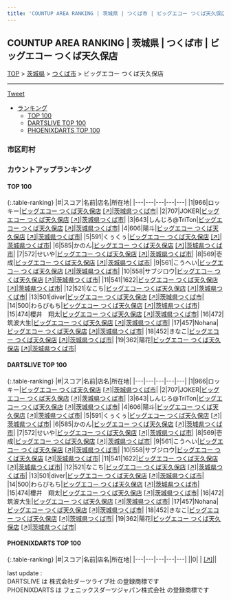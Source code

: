```yaml
---
title: 'COUNTUP AREA RANKING | 茨城県 | つくば市 | ビッグエコー つくば天久保店'
---
```

## COUNTUP AREA RANKING | 茨城県 | つくば市 | ビッグエコー つくば天久保店

[TOP](/darts/rank/) > [茨城県](/darts/rank/茨城県/) > [つくば市](/darts/rank/茨城県/つくば市/) > ビッグエコー つくば天久保店

___

<a href="https://twitter.com/share?ref_src=twsrc%5Etfw" data-text="COUNTUP AREA RANKING | 茨城県つくば市ビッグエコー つくば天久保店" class="twitter-share-button" data-hashtags="DARTSLIVE,PHOENIXDARTS,darts,ダーツ" data-show-count="false">Tweet</a>

* [ランキング](#カウントアップランキング)
    * [TOP 100](#top-100)
    * [DARTSLIVE TOP 100](#dartslive-top-100)
    * [PHOENIXDARTS TOP 100](#phoenixdarts-top-100)

### 市区町村

<ul>

</ul>

### カウントアップランキング

#### TOP 100



{:.table-ranking}
|#|スコア|名前|店名|所在地|
|---|---|---|---|---|
|1|966|<span class="rank-name-dl">ロッキー</span>|<a href="/darts/rank/shops/138ad9e98390d79da3f63593b5358cc4.html">ビッグエコー つくば天久保店</a> <a href="https://search.dartslive.com/jp/shop/138ad9e98390d79da3f63593b5358cc4">[↗]</a>|<a href="/darts/rank/茨城県/つくば市">茨城県つくば市</a>|
|2|707|<span class="rank-name-dl">JOKER</span>|<a href="/darts/rank/shops/138ad9e98390d79da3f63593b5358cc4.html">ビッグエコー つくば天久保店</a> <a href="https://search.dartslive.com/jp/shop/138ad9e98390d79da3f63593b5358cc4">[↗]</a>|<a href="/darts/rank/茨城県/つくば市">茨城県つくば市</a>|
|3|643|<span class="rank-name-dl">しんじろ@TriTon</span>|<a href="/darts/rank/shops/138ad9e98390d79da3f63593b5358cc4.html">ビッグエコー つくば天久保店</a> <a href="https://search.dartslive.com/jp/shop/138ad9e98390d79da3f63593b5358cc4">[↗]</a>|<a href="/darts/rank/茨城県/つくば市">茨城県つくば市</a>|
|4|606|<span class="rank-name-dl">陽斗</span>|<a href="/darts/rank/shops/138ad9e98390d79da3f63593b5358cc4.html">ビッグエコー つくば天久保店</a> <a href="https://search.dartslive.com/jp/shop/138ad9e98390d79da3f63593b5358cc4">[↗]</a>|<a href="/darts/rank/茨城県/つくば市">茨城県つくば市</a>|
|5|591|<span class="rank-name-dl">くぅくぅ</span>|<a href="/darts/rank/shops/138ad9e98390d79da3f63593b5358cc4.html">ビッグエコー つくば天久保店</a> <a href="https://search.dartslive.com/jp/shop/138ad9e98390d79da3f63593b5358cc4">[↗]</a>|<a href="/darts/rank/茨城県/つくば市">茨城県つくば市</a>|
|6|585|<span class="rank-name-dl">かのん</span>|<a href="/darts/rank/shops/138ad9e98390d79da3f63593b5358cc4.html">ビッグエコー つくば天久保店</a> <a href="https://search.dartslive.com/jp/shop/138ad9e98390d79da3f63593b5358cc4">[↗]</a>|<a href="/darts/rank/茨城県/つくば市">茨城県つくば市</a>|
|7|572|<span class="rank-name-dl">せいや</span>|<a href="/darts/rank/shops/138ad9e98390d79da3f63593b5358cc4.html">ビッグエコー つくば天久保店</a> <a href="https://search.dartslive.com/jp/shop/138ad9e98390d79da3f63593b5358cc4">[↗]</a>|<a href="/darts/rank/茨城県/つくば市">茨城県つくば市</a>|
|8|569|<span class="rank-name-dl">壱成</span>|<a href="/darts/rank/shops/138ad9e98390d79da3f63593b5358cc4.html">ビッグエコー つくば天久保店</a> <a href="https://search.dartslive.com/jp/shop/138ad9e98390d79da3f63593b5358cc4">[↗]</a>|<a href="/darts/rank/茨城県/つくば市">茨城県つくば市</a>|
|9|561|<span class="rank-name-dl">こうへい</span>|<a href="/darts/rank/shops/138ad9e98390d79da3f63593b5358cc4.html">ビッグエコー つくば天久保店</a> <a href="https://search.dartslive.com/jp/shop/138ad9e98390d79da3f63593b5358cc4">[↗]</a>|<a href="/darts/rank/茨城県/つくば市">茨城県つくば市</a>|
|10|558|<span class="rank-name-dl">サブジロウ</span>|<a href="/darts/rank/shops/138ad9e98390d79da3f63593b5358cc4.html">ビッグエコー つくば天久保店</a> <a href="https://search.dartslive.com/jp/shop/138ad9e98390d79da3f63593b5358cc4">[↗]</a>|<a href="/darts/rank/茨城県/つくば市">茨城県つくば市</a>|
|11|541|<span class="rank-name-dl">1622</span>|<a href="/darts/rank/shops/138ad9e98390d79da3f63593b5358cc4.html">ビッグエコー つくば天久保店</a> <a href="https://search.dartslive.com/jp/shop/138ad9e98390d79da3f63593b5358cc4">[↗]</a>|<a href="/darts/rank/茨城県/つくば市">茨城県つくば市</a>|
|12|521|<span class="rank-name-dl">なこち</span>|<a href="/darts/rank/shops/138ad9e98390d79da3f63593b5358cc4.html">ビッグエコー つくば天久保店</a> <a href="https://search.dartslive.com/jp/shop/138ad9e98390d79da3f63593b5358cc4">[↗]</a>|<a href="/darts/rank/茨城県/つくば市">茨城県つくば市</a>|
|13|501|<span class="rank-name-dl">diver</span>|<a href="/darts/rank/shops/138ad9e98390d79da3f63593b5358cc4.html">ビッグエコー つくば天久保店</a> <a href="https://search.dartslive.com/jp/shop/138ad9e98390d79da3f63593b5358cc4">[↗]</a>|<a href="/darts/rank/茨城県/つくば市">茨城県つくば市</a>|
|14|500|<span class="rank-name-dl">わらびもち</span>|<a href="/darts/rank/shops/138ad9e98390d79da3f63593b5358cc4.html">ビッグエコー つくば天久保店</a> <a href="https://search.dartslive.com/jp/shop/138ad9e98390d79da3f63593b5358cc4">[↗]</a>|<a href="/darts/rank/茨城県/つくば市">茨城県つくば市</a>|
|15|474|<span class="rank-name-dl">櫻井　翔太</span>|<a href="/darts/rank/shops/138ad9e98390d79da3f63593b5358cc4.html">ビッグエコー つくば天久保店</a> <a href="https://search.dartslive.com/jp/shop/138ad9e98390d79da3f63593b5358cc4">[↗]</a>|<a href="/darts/rank/茨城県/つくば市">茨城県つくば市</a>|
|16|472|<span class="rank-name-dl">筑波大生</span>|<a href="/darts/rank/shops/138ad9e98390d79da3f63593b5358cc4.html">ビッグエコー つくば天久保店</a> <a href="https://search.dartslive.com/jp/shop/138ad9e98390d79da3f63593b5358cc4">[↗]</a>|<a href="/darts/rank/茨城県/つくば市">茨城県つくば市</a>|
|17|457|<span class="rank-name-dl">Nohana</span>|<a href="/darts/rank/shops/138ad9e98390d79da3f63593b5358cc4.html">ビッグエコー つくば天久保店</a> <a href="https://search.dartslive.com/jp/shop/138ad9e98390d79da3f63593b5358cc4">[↗]</a>|<a href="/darts/rank/茨城県/つくば市">茨城県つくば市</a>|
|18|452|<span class="rank-name-dl">きなこ</span>|<a href="/darts/rank/shops/138ad9e98390d79da3f63593b5358cc4.html">ビッグエコー つくば天久保店</a> <a href="https://search.dartslive.com/jp/shop/138ad9e98390d79da3f63593b5358cc4">[↗]</a>|<a href="/darts/rank/茨城県/つくば市">茨城県つくば市</a>|
|19|362|<span class="rank-name-dl">陽花</span>|<a href="/darts/rank/shops/138ad9e98390d79da3f63593b5358cc4.html">ビッグエコー つくば天久保店</a> <a href="https://search.dartslive.com/jp/shop/138ad9e98390d79da3f63593b5358cc4">[↗]</a>|<a href="/darts/rank/茨城県/つくば市">茨城県つくば市</a>|


#### DARTSLIVE TOP 100



{:.table-ranking}
|#|スコア|名前|店名|所在地|
|---|---|---|---|---|
|1|966|<span class="rank-name-dl">ロッキー</span>|<a href="/darts/rank/shops/138ad9e98390d79da3f63593b5358cc4.html">ビッグエコー つくば天久保店</a> <a href="https://search.dartslive.com/jp/shop/138ad9e98390d79da3f63593b5358cc4">[↗]</a>|<a href="/darts/rank/茨城県/つくば市">茨城県つくば市</a>|
|2|707|<span class="rank-name-dl">JOKER</span>|<a href="/darts/rank/shops/138ad9e98390d79da3f63593b5358cc4.html">ビッグエコー つくば天久保店</a> <a href="https://search.dartslive.com/jp/shop/138ad9e98390d79da3f63593b5358cc4">[↗]</a>|<a href="/darts/rank/茨城県/つくば市">茨城県つくば市</a>|
|3|643|<span class="rank-name-dl">しんじろ@TriTon</span>|<a href="/darts/rank/shops/138ad9e98390d79da3f63593b5358cc4.html">ビッグエコー つくば天久保店</a> <a href="https://search.dartslive.com/jp/shop/138ad9e98390d79da3f63593b5358cc4">[↗]</a>|<a href="/darts/rank/茨城県/つくば市">茨城県つくば市</a>|
|4|606|<span class="rank-name-dl">陽斗</span>|<a href="/darts/rank/shops/138ad9e98390d79da3f63593b5358cc4.html">ビッグエコー つくば天久保店</a> <a href="https://search.dartslive.com/jp/shop/138ad9e98390d79da3f63593b5358cc4">[↗]</a>|<a href="/darts/rank/茨城県/つくば市">茨城県つくば市</a>|
|5|591|<span class="rank-name-dl">くぅくぅ</span>|<a href="/darts/rank/shops/138ad9e98390d79da3f63593b5358cc4.html">ビッグエコー つくば天久保店</a> <a href="https://search.dartslive.com/jp/shop/138ad9e98390d79da3f63593b5358cc4">[↗]</a>|<a href="/darts/rank/茨城県/つくば市">茨城県つくば市</a>|
|6|585|<span class="rank-name-dl">かのん</span>|<a href="/darts/rank/shops/138ad9e98390d79da3f63593b5358cc4.html">ビッグエコー つくば天久保店</a> <a href="https://search.dartslive.com/jp/shop/138ad9e98390d79da3f63593b5358cc4">[↗]</a>|<a href="/darts/rank/茨城県/つくば市">茨城県つくば市</a>|
|7|572|<span class="rank-name-dl">せいや</span>|<a href="/darts/rank/shops/138ad9e98390d79da3f63593b5358cc4.html">ビッグエコー つくば天久保店</a> <a href="https://search.dartslive.com/jp/shop/138ad9e98390d79da3f63593b5358cc4">[↗]</a>|<a href="/darts/rank/茨城県/つくば市">茨城県つくば市</a>|
|8|569|<span class="rank-name-dl">壱成</span>|<a href="/darts/rank/shops/138ad9e98390d79da3f63593b5358cc4.html">ビッグエコー つくば天久保店</a> <a href="https://search.dartslive.com/jp/shop/138ad9e98390d79da3f63593b5358cc4">[↗]</a>|<a href="/darts/rank/茨城県/つくば市">茨城県つくば市</a>|
|9|561|<span class="rank-name-dl">こうへい</span>|<a href="/darts/rank/shops/138ad9e98390d79da3f63593b5358cc4.html">ビッグエコー つくば天久保店</a> <a href="https://search.dartslive.com/jp/shop/138ad9e98390d79da3f63593b5358cc4">[↗]</a>|<a href="/darts/rank/茨城県/つくば市">茨城県つくば市</a>|
|10|558|<span class="rank-name-dl">サブジロウ</span>|<a href="/darts/rank/shops/138ad9e98390d79da3f63593b5358cc4.html">ビッグエコー つくば天久保店</a> <a href="https://search.dartslive.com/jp/shop/138ad9e98390d79da3f63593b5358cc4">[↗]</a>|<a href="/darts/rank/茨城県/つくば市">茨城県つくば市</a>|
|11|541|<span class="rank-name-dl">1622</span>|<a href="/darts/rank/shops/138ad9e98390d79da3f63593b5358cc4.html">ビッグエコー つくば天久保店</a> <a href="https://search.dartslive.com/jp/shop/138ad9e98390d79da3f63593b5358cc4">[↗]</a>|<a href="/darts/rank/茨城県/つくば市">茨城県つくば市</a>|
|12|521|<span class="rank-name-dl">なこち</span>|<a href="/darts/rank/shops/138ad9e98390d79da3f63593b5358cc4.html">ビッグエコー つくば天久保店</a> <a href="https://search.dartslive.com/jp/shop/138ad9e98390d79da3f63593b5358cc4">[↗]</a>|<a href="/darts/rank/茨城県/つくば市">茨城県つくば市</a>|
|13|501|<span class="rank-name-dl">diver</span>|<a href="/darts/rank/shops/138ad9e98390d79da3f63593b5358cc4.html">ビッグエコー つくば天久保店</a> <a href="https://search.dartslive.com/jp/shop/138ad9e98390d79da3f63593b5358cc4">[↗]</a>|<a href="/darts/rank/茨城県/つくば市">茨城県つくば市</a>|
|14|500|<span class="rank-name-dl">わらびもち</span>|<a href="/darts/rank/shops/138ad9e98390d79da3f63593b5358cc4.html">ビッグエコー つくば天久保店</a> <a href="https://search.dartslive.com/jp/shop/138ad9e98390d79da3f63593b5358cc4">[↗]</a>|<a href="/darts/rank/茨城県/つくば市">茨城県つくば市</a>|
|15|474|<span class="rank-name-dl">櫻井　翔太</span>|<a href="/darts/rank/shops/138ad9e98390d79da3f63593b5358cc4.html">ビッグエコー つくば天久保店</a> <a href="https://search.dartslive.com/jp/shop/138ad9e98390d79da3f63593b5358cc4">[↗]</a>|<a href="/darts/rank/茨城県/つくば市">茨城県つくば市</a>|
|16|472|<span class="rank-name-dl">筑波大生</span>|<a href="/darts/rank/shops/138ad9e98390d79da3f63593b5358cc4.html">ビッグエコー つくば天久保店</a> <a href="https://search.dartslive.com/jp/shop/138ad9e98390d79da3f63593b5358cc4">[↗]</a>|<a href="/darts/rank/茨城県/つくば市">茨城県つくば市</a>|
|17|457|<span class="rank-name-dl">Nohana</span>|<a href="/darts/rank/shops/138ad9e98390d79da3f63593b5358cc4.html">ビッグエコー つくば天久保店</a> <a href="https://search.dartslive.com/jp/shop/138ad9e98390d79da3f63593b5358cc4">[↗]</a>|<a href="/darts/rank/茨城県/つくば市">茨城県つくば市</a>|
|18|452|<span class="rank-name-dl">きなこ</span>|<a href="/darts/rank/shops/138ad9e98390d79da3f63593b5358cc4.html">ビッグエコー つくば天久保店</a> <a href="https://search.dartslive.com/jp/shop/138ad9e98390d79da3f63593b5358cc4">[↗]</a>|<a href="/darts/rank/茨城県/つくば市">茨城県つくば市</a>|
|19|362|<span class="rank-name-dl">陽花</span>|<a href="/darts/rank/shops/138ad9e98390d79da3f63593b5358cc4.html">ビッグエコー つくば天久保店</a> <a href="https://search.dartslive.com/jp/shop/138ad9e98390d79da3f63593b5358cc4">[↗]</a>|<a href="/darts/rank/茨城県/つくば市">茨城県つくば市</a>|


#### PHOENIXDARTS TOP 100



{:.table-ranking}
|#|スコア|名前|店名|所在地|
|---|---|---|---|---|
||0|<span class="rank-name-dl"> </span>|<a href="/darts/rank/shops/.html"></a> <a href="">[↗]</a>|<a href="/darts/rank//"></a>|


<div class="footer border-top border-gray-light mt-5 pt-3 text-right text-gray">
    last update : <span style="font-weight: italic" id="foot_last_modified"></span><br />
    DARTSLIVE は 株式会社ダーツライブ社 の登録商標です<br />
    PHOENIXDARTS は フェニックスダーツジャパン株式会社 の登録商標です<br />
</div>

<script src="https://cdnjs.cloudflare.com/ajax/libs/jquery.tablesorter/2.31.3/js/jquery.tablesorter.min.js" integrity="sha512-qzgd5cYSZcosqpzpn7zF2ZId8f/8CHmFKZ8j7mU4OUXTNRd5g+ZHBPsgKEwoqxCtdQvExE5LprwwPAgoicguNg==" crossorigin="anonymous" referrerpolicy="no-referrer"></script>
<link rel="stylesheet" href="https://cdnjs.cloudflare.com/ajax/libs/jquery.tablesorter/2.31.3/css/theme.default.min.css" integrity="sha512-wghhOJkjQX0Lh3NSWvNKeZ0ZpNn+SPVXX1Qyc9OCaogADktxrBiBdKGDoqVUOyhStvMBmJQ8ZdMHiR3wuEq8+w==" crossorigin="anonymous" referrerpolicy="no-referrer" />
<script>
$(function() {
    $(".table-ranking").tablesorter({sortList:[[0, 0]]});
    $("#foot_last_modified").text(formatDate(new Date(document.lastModified), 'yyyy-MM-dd HH:mm:ss'));
});
</script>

<script async src="https://platform.twitter.com/widgets.js" charset="utf-8"></script>